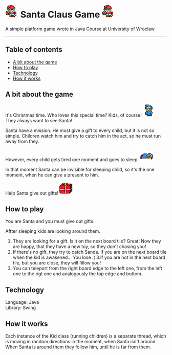 # <img src=https://github.com/bsobocki/SantaClausGame/blob/master/santa.png/> Santa Claus Game <img src=https://github.com/bsobocki/SantaClausGame/blob/master/santa.png/>
A simple platform game wrote in Java Course at University of Wroclaw  

---  
## Table of contents
- [A bit about the game](#a-bit-about-the-game) 
- [How to play](#how-to-play)
- [Technology](#technology)
- [How it works](#how-it-works)

## A bit about the game
It's Christmas time. Who loves this special time? Kids, of course!  <img src=https://github.com/bsobocki/SantaClausGame/blob/master/kid.png align=right/>  
They always want to see Santa!  

Santa have a mission.  He must give a gift to every child, but it is not so simple. Children watch him and try to catch him in the act, so he must run away from they.  

However, every child gets tired one moment and goes to sleep.  <img src=https://github.com/bsobocki/SantaClausGame/blob/master/sleep.png align=right/>

In that moment Santa can be invisible for sleeping child, so it's the one moment, when he can give a present to him.  

Help Santa give out gifts! <img src=https://github.com/bsobocki/SantaClausGame/blob/master/present.png />

## How to play
You are Santa and you must give out gifts.  

Aftter sleeping kids are looking around them.  
1. They are looking for a gift. Is it on the next board tile? Great! Now they are happy, that they have a new toy, so they don't chasing you!
2. If there's no gift, they try to catch Sanda. If you are on the next board tile when the kid is awakened... You lose :(
3.If you are not in the next board tile, but you are close, they will fillow you!
4. You can teleport from the right board edge to the left one, from the left one to the rigt one and analogously the top edge and bottom.

## Technology
Language: Java  
Library: Swing

## How it works
Each instance of the Kid class (running children) is a separate thread, which is moving in random directions in the moment, when Santa isn't around. When Santa is around them they follow him, until he is far from them.
